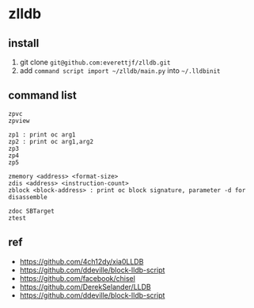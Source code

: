 # zlldb

## install

1. git clone `git@github.com:everettjf/zlldb.git`
2. add `command script import ~/zlldb/main.py` into `~/.lldbinit`

## command list

```
zpvc
zpview

zp1 : print oc arg1
zp2 : print oc arg1,arg2
zp3
zp4
zp5

zmemory <address> <format-size>
zdis <address> <instruction-count>
zblock <block-address> : print oc block signature, parameter -d for disassemble

zdoc SBTarget
ztest
```

## ref

- https://github.com/4ch12dy/xia0LLDB
- https://github.com/ddeville/block-lldb-script 
- https://github.com/facebook/chisel 
- https://github.com/DerekSelander/LLDB
- https://github.com/ddeville/block-lldb-script

